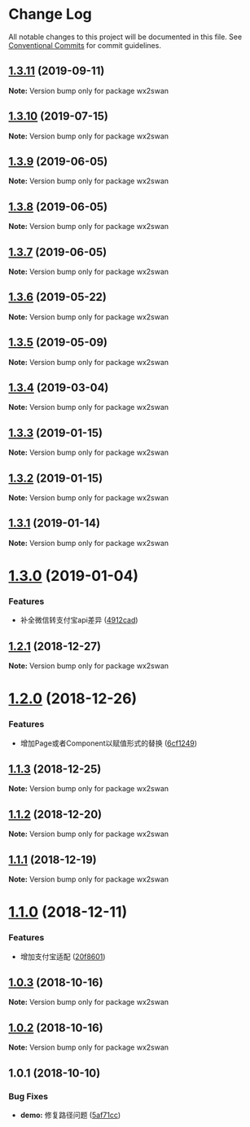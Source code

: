 # Change Log

All notable changes to this project will be documented in this file.
See [Conventional Commits](https://conventionalcommits.org) for commit guidelines.

<a name="1.3.11"></a>
## [1.3.11](https://github.com/landn172/jgb-transform/compare/wx2swan@1.3.10...wx2swan@1.3.11) (2019-09-11)

**Note:** Version bump only for package wx2swan





<a name="1.3.10"></a>
## [1.3.10](https://github.com/landn172/jgb-transform/compare/wx2swan@1.3.9...wx2swan@1.3.10) (2019-07-15)

**Note:** Version bump only for package wx2swan





<a name="1.3.9"></a>
## [1.3.9](https://github.com/landn172/jgb-transform/compare/wx2swan@1.3.8...wx2swan@1.3.9) (2019-06-05)

**Note:** Version bump only for package wx2swan





<a name="1.3.8"></a>
## [1.3.8](https://github.com/landn172/jgb-transform/compare/wx2swan@1.3.7...wx2swan@1.3.8) (2019-06-05)

**Note:** Version bump only for package wx2swan





<a name="1.3.7"></a>
## [1.3.7](https://github.com/landn172/jgb-transform/compare/wx2swan@1.3.6...wx2swan@1.3.7) (2019-06-05)

**Note:** Version bump only for package wx2swan





<a name="1.3.6"></a>
## [1.3.6](https://github.com/landn172/jgb-transform/compare/wx2swan@1.3.5...wx2swan@1.3.6) (2019-05-22)

**Note:** Version bump only for package wx2swan





<a name="1.3.5"></a>
## [1.3.5](https://github.com/landn172/jgb-transform/compare/wx2swan@1.3.4...wx2swan@1.3.5) (2019-05-09)

**Note:** Version bump only for package wx2swan





<a name="1.3.4"></a>
## [1.3.4](https://github.com/landn172/jgb-transform/compare/wx2swan@1.3.3...wx2swan@1.3.4) (2019-03-04)

**Note:** Version bump only for package wx2swan





<a name="1.3.3"></a>
## [1.3.3](https://github.com/landn172/jgb-transform/compare/wx2swan@1.3.2...wx2swan@1.3.3) (2019-01-15)

**Note:** Version bump only for package wx2swan





<a name="1.3.2"></a>
## [1.3.2](https://github.com/landn172/jgb-transform/compare/wx2swan@1.3.1...wx2swan@1.3.2) (2019-01-15)

**Note:** Version bump only for package wx2swan





<a name="1.3.1"></a>
## [1.3.1](https://github.com/landn172/jgb-transform/compare/wx2swan@1.3.0...wx2swan@1.3.1) (2019-01-14)

**Note:** Version bump only for package wx2swan





<a name="1.3.0"></a>
# [1.3.0](https://github.com/landn172/jgb-transform/compare/wx2swan@1.2.1...wx2swan@1.3.0) (2019-01-04)


### Features

* 补全微信转支付宝api差异 ([4912cad](https://github.com/landn172/jgb-transform/commit/4912cad))





<a name="1.2.1"></a>
## [1.2.1](https://github.com/landn172/jgb-transform/compare/wx2swan@1.2.0...wx2swan@1.2.1) (2018-12-27)

**Note:** Version bump only for package wx2swan





<a name="1.2.0"></a>
# [1.2.0](https://github.com/landn172/jgb-transform/compare/wx2swan@1.1.3...wx2swan@1.2.0) (2018-12-26)


### Features

* 增加Page或者Component以赋值形式的替换 ([6cf1249](https://github.com/landn172/jgb-transform/commit/6cf1249))





<a name="1.1.3"></a>
## [1.1.3](https://github.com/landn172/jgb-transform/compare/wx2swan@1.1.2...wx2swan@1.1.3) (2018-12-25)

**Note:** Version bump only for package wx2swan





<a name="1.1.2"></a>
## [1.1.2](https://github.com/landn172/jgb-transform/compare/wx2swan@1.1.1...wx2swan@1.1.2) (2018-12-20)

**Note:** Version bump only for package wx2swan





<a name="1.1.1"></a>
## [1.1.1](https://github.com/landn172/jgb-transform/compare/wx2swan@1.1.0...wx2swan@1.1.1) (2018-12-19)

**Note:** Version bump only for package wx2swan





<a name="1.1.0"></a>
# [1.1.0](https://github.com/landn172/jgb-transform/compare/wx2swan@1.0.3...wx2swan@1.1.0) (2018-12-11)


### Features

* 增加支付宝适配 ([20f8601](https://github.com/landn172/jgb-transform/commit/20f8601))





<a name="1.0.3"></a>
## [1.0.3](https://github.com/landn172/jgb-transform/compare/wx2swan@1.0.2...wx2swan@1.0.3) (2018-10-16)

**Note:** Version bump only for package wx2swan





<a name="1.0.2"></a>
## [1.0.2](https://github.com/landn172/jgb-transform/compare/wx2swan@1.0.1...wx2swan@1.0.2) (2018-10-16)

**Note:** Version bump only for package wx2swan





<a name="1.0.1"></a>
## 1.0.1 (2018-10-10)


### Bug Fixes

* **demo:** 修复路径问题 ([5af71cc](https://github.com/landn172/jgb-transform/commit/5af71cc))
